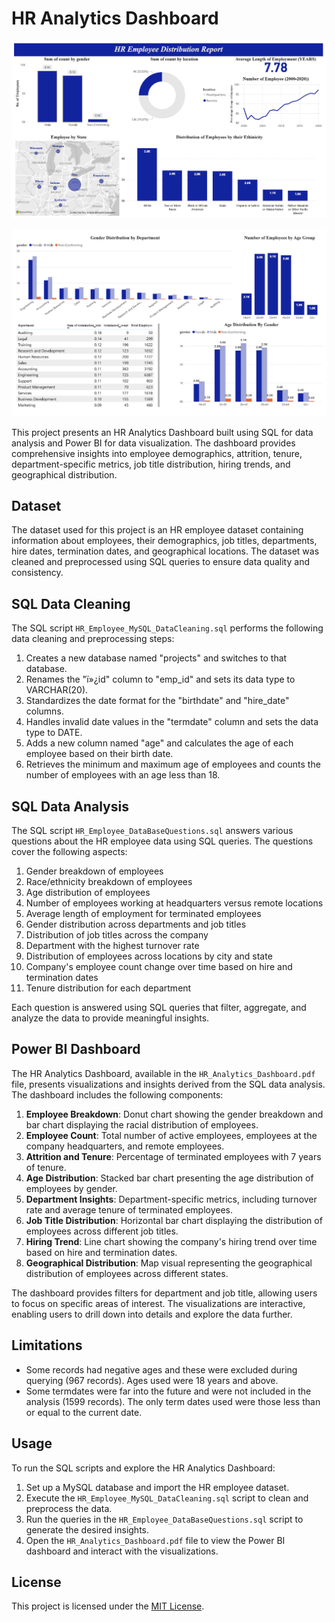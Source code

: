 # HR Analytics Dashboard

<p align="center">
  <img src="https://github.com/svdexe/PowerBI-MySQL-HR_Dashboard/blob/main/HR_dashboard_snip1.png" alt="HR Analytics Dashboard" width="800">
</p>

<p align="center">
  <img src="https://github.com/svdexe/PowerBI-MySQL-HR_Dashboard/blob/main/HR_dashboard_snip2.png" alt="HR Analytics Dashboard" width="800">
</p>

This project presents an HR Analytics Dashboard built using SQL for data analysis and Power BI for data visualization. The dashboard provides comprehensive insights into employee demographics, attrition, tenure, department-specific metrics, job title distribution, hiring trends, and geographical distribution.

## Dataset

The dataset used for this project is an HR employee dataset containing information about employees, their demographics, job titles, departments, hire dates, termination dates, and geographical locations. The dataset was cleaned and preprocessed using SQL queries to ensure data quality and consistency.

## SQL Data Cleaning

The SQL script `HR_Employee_MySQL_DataCleaning.sql` performs the following data cleaning and preprocessing steps:

1. Creates a new database named "projects" and switches to that database.
2. Renames the "ï»¿id" column to "emp_id" and sets its data type to VARCHAR(20).
3. Standardizes the date format for the "birthdate" and "hire_date" columns.
4. Handles invalid date values in the "termdate" column and sets the data type to DATE.
5. Adds a new column named "age" and calculates the age of each employee based on their birth date.
6. Retrieves the minimum and maximum age of employees and counts the number of employees with an age less than 18.

## SQL Data Analysis

The SQL script `HR_Employee_DataBaseQuestions.sql` answers various questions about the HR employee data using SQL queries. The questions cover the following aspects:

1. Gender breakdown of employees
2. Race/ethnicity breakdown of employees
3. Age distribution of employees
4. Number of employees working at headquarters versus remote locations
5. Average length of employment for terminated employees
6. Gender distribution across departments and job titles
7. Distribution of job titles across the company
8. Department with the highest turnover rate
9. Distribution of employees across locations by city and state
10. Company's employee count change over time based on hire and termination dates
11. Tenure distribution for each department

Each question is answered using SQL queries that filter, aggregate, and analyze the data to provide meaningful insights.

## Power BI Dashboard

The HR Analytics Dashboard, available in the `HR_Analytics_Dashboard.pdf` file, presents visualizations and insights derived from the SQL data analysis. The dashboard includes the following components:

1. **Employee Breakdown**: Donut chart showing the gender breakdown and bar chart displaying the racial distribution of employees.
2. **Employee Count**: Total number of active employees, employees at the company headquarters, and remote employees.
3. **Attrition and Tenure**: Percentage of terminated employees with 7 years of tenure.
4. **Age Distribution**: Stacked bar chart presenting the age distribution of employees by gender.
5. **Department Insights**: Department-specific metrics, including turnover rate and average tenure of terminated employees.
6. **Job Title Distribution**: Horizontal bar chart displaying the distribution of employees across different job titles.
7. **Hiring Trend**: Line chart showing the company's hiring trend over time based on hire and termination dates.
8. **Geographical Distribution**: Map visual representing the geographical distribution of employees across different states.

The dashboard provides filters for department and job title, allowing users to focus on specific areas of interest. The visualizations are interactive, enabling users to drill down into details and explore the data further.

## Limitations

- Some records had negative ages and these were excluded during querying (967 records). Ages used were 18 years and above.
- Some termdates were far into the future and were not included in the analysis (1599 records). The only term dates used were those less than or equal to the current date.

## Usage

To run the SQL scripts and explore the HR Analytics Dashboard:

1. Set up a MySQL database and import the HR employee dataset.
2. Execute the `HR_Employee_MySQL_DataCleaning.sql` script to clean and preprocess the data.
3. Run the queries in the `HR_Employee_DataBaseQuestions.sql` script to generate the desired insights.
4. Open the `HR_Analytics_Dashboard.pdf` file to view the Power BI dashboard and interact with the visualizations.

## License

This project is licensed under the [MIT License](LICENSE).
